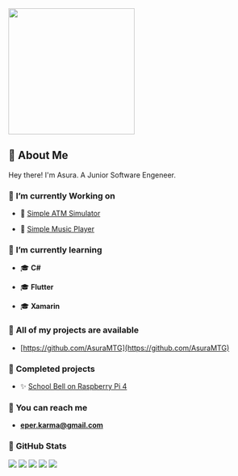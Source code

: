 <img src="https://mir-s3-cdn-cf.behance.net/project_modules/hd/06f21a161921919.63cd7887d0a70.gif" width="250">

## 👋 **About Me**
Hey there! I'm Asura. A Junior Software Engeneer.

### 🌌 **I’m currently Working on**
- 📌 [Simple ATM Simulator](https://github.com/AsuraMTG/SimpleATM) 

- 📌 [Simple Music Player](https://github.com/AsuraMTG/simpleMusicPlayer)

### 🌌 **I’m currently learning**
- 🎓 **C#**
  
- 🎓 **Flutter**
  
- 🎓 **Xamarin**

### 🌌 **All of my projects are available**
- [https://github.com/AsuraMTG](https://github.com/AsuraMTG)


### 🌌 **Completed projects**
- ✨ [School Bell on Raspberry Pi 4](https://github.com/AsuraMTG/schoolBell) 

### 🌌 **You can reach me**
- **eper.karma@gmail.com**

### 🌌 **GitHub Stats**
![](http://github-profile-summary-cards.vercel.app/api/cards/profile-details?username=asuramtg&theme=github_dark)
![](http://github-profile-summary-cards.vercel.app/api/cards/repos-per-language?username=asuramtg&theme=github_dark)
![](http://github-profile-summary-cards.vercel.app/api/cards/most-commit-language?username=asuramtg&theme=github_dark)
![](http://github-profile-summary-cards.vercel.app/api/cards/stats?username=asuramtg&theme=github_dark)
![](http://github-profile-summary-cards.vercel.app/api/cards/productive-time?username=asuramtg&theme=github_dark&utcOffset=8)
